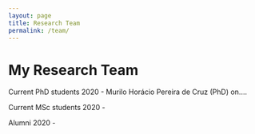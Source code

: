 ```yaml
---
layout: page
title: Research Team
permalink: /team/
---
```


# My Research Team

Current PhD students
2020 - Murilo Horácio Pereira de Cruz (PhD) on....


Current MSc students
2020 - 


Alumni
2020 -


